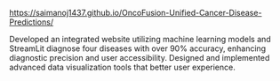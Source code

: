 https://saimanoj1437.github.io/OncoFusion-Unified-Cancer-Disease-Predictions/

Developed an integrated website utilizing machine learning models and StreamLit diagnose
four diseases with over 90% accuracy, enhancing diagnostic precision and user accessibility.
Designed and implemented advanced data visualization tools that better user experience.
